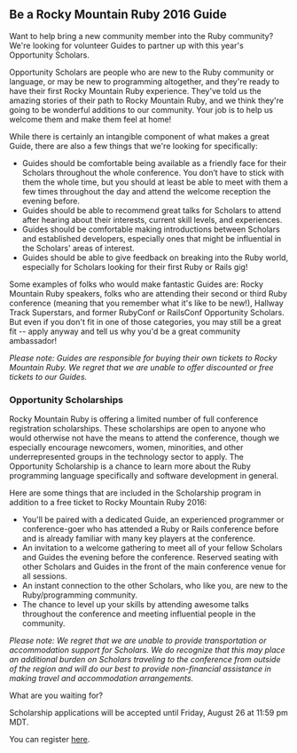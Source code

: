 ## Be a Rocky Mountain Ruby 2016 Guide

Want to help bring a new community member into the Ruby community? We're looking for volunteer Guides to partner up with this year's Opportunity Scholars.

Opportunity Scholars are people who are new to the Ruby community or language, or may be new to programming altogether, and they're ready to have their first Rocky Mountain Ruby experience. They've told us the amazing stories of their path to Rocky Mountain Ruby, and we think they're going to be wonderful additions to our community. Your job is to help us welcome them and make them feel at home!

While there is certainly an intangible component of what makes a great Guide, there are also a few things that we're looking for specifically:

* Guides should be comfortable being available as a friendly face for their Scholars throughout the whole conference. You don’t have to stick with them the whole time, but you should at least be able to meet with them a few times throughout the day and attend the welcome reception the evening before.
* Guides should be able to recommend great talks for Scholars to attend after hearing about their interests, current skill levels, and experiences.
* Guides should be comfortable making introductions between Scholars and established developers, especially ones that might be influential in the Scholars' areas of interest.
* Guides should be able to give feedback on breaking into the Ruby world, especially for Scholars looking for their first Ruby or Rails gig!

Some examples of folks who would make fantastic Guides are: Rocky Mountain Ruby speakers, folks who are attending their second or third Ruby conference (meaning that you remember what it's like to be new!), Hallway Track Superstars, and former RubyConf or RailsConf Opportunity Scholars. But even if you don't fit in one of those categories, you may still be a great fit -- apply anyway and tell us why you'd be a great community ambassador!

*Please note: Guides are responsible for buying their own tickets to Rocky Mountain Ruby. We regret that we are unable to offer discounted or free tickets to our Guides.*

### Opportunity Scholarships

Rocky Mountain Ruby is offering a limited number of full conference registration scholarships. These scholarships are open to anyone who would otherwise not have the means to attend the conference, though we especially encourage newcomers, women, minorities, and other underrepresented groups in the technology sector to apply. The Opportunity Scholarship is a chance to learn more about the Ruby programming language specifically and software development in general.

Here are some things that are included in the Scholarship program in addition to a free ticket to Rocky Mountain Ruby 2016:

* You'll be paired with a dedicated Guide, an experienced programmer or conference-goer who has attended a Ruby or Rails conference before and is already familiar with many key players at the conference.
* An invitation to a welcome gathering to meet all of your fellow Scholars and Guides the evening before the conference. Reserved seating with other Scholars and Guides in the front of the main conference venue for all sessions.  
* An instant connection to the other Scholars, who like you, are new to the Ruby/programming community.
* The chance to level up your skills by attending awesome talks throughout the conference and meeting influential people in the community.

*Please note: We regret that we are unable to provide transportation or accommodation support for Scholars. We do recognize that this may place an additional burden on Scholars traveling to the conference from outside of the region and will do our best to provide non-financial assistance in making travel and accommodation arrangements.*

What are you waiting for?

Scholarship applications will be accepted until Friday, August 26 at 11:59 pm MDT.

You can register [here](https://docs.google.com/a/casimircreative.com/forms/d/1w0tmzYoaIaFgw5EKNJwAJt8X1hWpvUlc3Bakb-RxoK0/edit).
